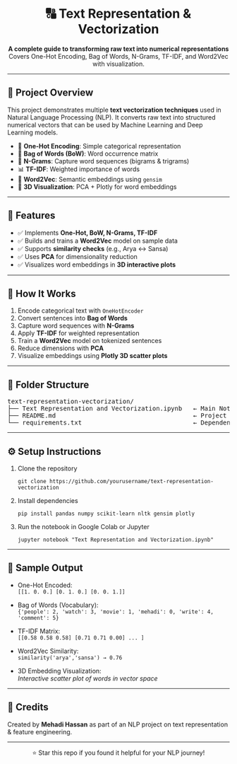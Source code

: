 <h1 align="center">🔠 Text Representation & Vectorization</h1>

<p align="center">
  <strong>A complete guide to transforming raw text into numerical representations</strong><br>
  Covers One-Hot Encoding, Bag of Words, N-Grams, TF-IDF, and Word2Vec with visualization.
</p>

<hr>

<h2>📌 Project Overview</h2>

<p>
This project demonstrates multiple <strong>text vectorization techniques</strong> used in Natural Language Processing (NLP).  
It converts raw text into structured numerical vectors that can be used by Machine Learning and Deep Learning models.
</p>

<ul>
  <li>🔡 <strong>One-Hot Encoding</strong>: Simple categorical representation</li>
  <li>📝 <strong>Bag of Words (BoW)</strong>: Word occurrence matrix</li>
  <li>📖 <strong>N-Grams</strong>: Capture word sequences (bigrams & trigrams)</li>
  <li>📊 <strong>TF-IDF</strong>: Weighted importance of words</li>
  <li>🧠 <strong>Word2Vec</strong>: Semantic embeddings using <code>gensim</code></li>
  <li>🎨 <strong>3D Visualization</strong>: PCA + Plotly for word embeddings</li>
</ul>

<hr>

<h2>🚀 Features</h2>

<ul>
  <li>✅ Implements <strong>One-Hot, BoW, N-Grams, TF-IDF</strong></li>
  <li>✅ Builds and trains a <strong>Word2Vec</strong> model on sample data</li>
  <li>✅ Supports <strong>similarity checks</strong> (e.g., Arya ↔ Sansa)</li>
  <li>✅ Uses <strong>PCA</strong> for dimensionality reduction</li>
  <li>✅ Visualizes word embeddings in <strong>3D interactive plots</strong></li>
</ul>

<hr>

<h2>🧠 How It Works</h2>

<ol>
  <li>Encode categorical text with <code>OneHotEncoder</code></li>
  <li>Convert sentences into <strong>Bag of Words</strong></li>
  <li>Capture word sequences with <strong>N-Grams</strong></li>
  <li>Apply <strong>TF-IDF</strong> for weighted representation</li>
  <li>Train a <strong>Word2Vec</strong> model on tokenized sentences</li>
  <li>Reduce dimensions with <strong>PCA</strong></li>
  <li>Visualize embeddings using <strong>Plotly 3D scatter plots</strong></li>
</ol>

<hr>

<h2>📂 Folder Structure</h2>

<pre>
text-representation-vectorization/
├── Text Representation and Vectorization.ipynb   ← Main Notebook
├── README.md                                     ← Project Documentation
└── requirements.txt                              ← Dependencies 
</pre>

<hr>

<h2>⚙️ Setup Instructions</h2>

<ol>
  <li>Clone the repository</li>
  
  <pre><code>git clone https://github.com/yourusername/text-representation-vectorization</code></pre>

  <li>Install dependencies</li>

  <pre><code>pip install pandas numpy scikit-learn nltk gensim plotly</code></pre>

  <li>Run the notebook in Google Colab or Jupyter</li>

  <pre><code>jupyter notebook "Text Representation and Vectorization.ipynb"</code></pre>
</ol>

<hr>

<h2>🧪 Sample Output</h2>

- One-Hot Encoded:  
  <code>[[1. 0. 0.] [0. 1. 0.] [0. 0. 1.]]</code>  

- Bag of Words (Vocabulary):  
  <code>{'people': 2, 'watch': 3, 'movie': 1, 'mehadi': 0, 'write': 4, 'comment': 5}</code>  

- TF-IDF Matrix:  
  <code>[[0.58 0.58 0.58] [0.71 0.71 0.00] ... ]</code>  

- Word2Vec Similarity:  
  <code>similarity('arya','sansa') → 0.76</code>  

- 3D Embedding Visualization:  
  <i>Interactive scatter plot of words in vector space</i>  

<hr>

<h2>🙌 Credits</h2>

<p>
Created by <strong>Mehadi Hassan</strong> as part of an NLP project on text representation & feature engineering.
</p>

<hr>

<p align="center">⭐ Star this repo if you found it helpful for your NLP journey!</p>
